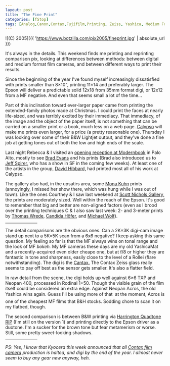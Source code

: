 ```yaml
---
layout: post
title: "The Fine Print"
categories: [fStop]
tags: [Analog,Canon,Contax,Fujifilm,Printing, Zeiss, Yashica, Medium Format, Exhibits]
---
```



![(C) 2005]({{ 'https://www.botzilla.com/pix2005/fineprint.jpg' | absolute_url }})


It's always in the details. This weekend finds me printing and reprinting comparison pix, looking at differences between methods: between digital and medium format film cameras, and between different ways to print their results.

Since the beginning of the year I've found myself increasingly dissatisfied with prints smaller than 8&#215;10", printing 11&#215;14 and preferably larger. The Epson will deliver a predictable solid 12x18 from 35mm format digi, or 12x12 from a MF negative. And even that seems small a lot of the time...

<!--more-->
Part of this inclination toward ever-larger paper came from printing the extended-family photos made at Christmas. I could print the faces at nearly life-sized, and was terribly excited by their immediacy. That immediacy, of the image and the object of the paper itself, is not something that can be carried on a smaller print or a book, much less on a web page. <a href="http://www.calypsoinc.com/">Calypso</a> will make me prints even larger, for a price (a pretty reasonable one). Thursday I was looking over some of their B&amp;W Lightjet output, and they've done a fine job at getting tones out of both the low and high ends of the scale.

Last night Rebecca & I visited an <a href="http://www.modernbook.com/2x20.htm">opening reception at Modernbook</a> in Palo Alto, mostly to see <a href="http://pages.sbcglobal.net/b-evans/show/">Brad Evans</a> and his prints (Brad also introduced us to <a href="http://www.spirer.com/">Jeff Spirer,</a> who has a show in SF in the coming few weeks). At least one of the artists in the group, <a href="http://www.davidhibbard.com/">David Hibbard,</a> had printed most all of his work at Calypso.

The gallery also had, in the upsatirs area, some <a href="http://monakuhn.com/">Mona Kuhn</a> prints (annoyingly, I missed her show there, which was hung while I was out of town). Like the ones Courtney &amp; I saw last weekend at <a href="http://www.scottnicholsgallery.com/">Scott Nichols Gallery,</a> the prints are moderately sized. Well within the reach of the Epson. It's good to remember that big and better are non-aligned factors (even as I brood over the printing techniques C &amp; I also saw last week: 2- and 3-meter prints by <a href="http://www.thomas-wrede.de/">Thomas Wrede</a>, <a href="http://www.jmcolberg.com/weblog/archives/000229.html">Candida H&ouml;fer</a>, and <a href="http://www.lensculture.com/mt_files/archives/000032.html">Michael Wolf</a>).

<hr width="20%" align="center">

The detail comparisons are the obvious ones. Can a 2K&#215;3K digi-cam image stand up next to a 5K&#215;5K scan from a 6x6 negative? I keep asking this same question. My feeling so far is that the MF always wins on tonal range and the look of MF <i>bokeh.</i> My MF cameras these days are my old YashicaMat and a recently-acquired even older cheapo one, but at f/8 or higher they are fantastic in tone and sharpness, easily close to the level of a Rollei (flare notwithstanding). The digi is the <a href="{{ site.baseurl }}{% post_url 2004-02-28-The-Cantax %}">Cantax.</a> The Contax Zeiss glass really seems to pay off best as the sensor gets smaller. It's also a flatter field.

In raw detail from the scene, the digi holds up well against 6&#215;6 TXP and Neopan 400, processed in Rodinal 1+50. Though the visible grain of the film itself could be considered an extra edge. Against Neopan Acros, the old Yashica wins again. Guess I'll be using more of that  &#151; at the moment, Acros is one of the cheapest MF films that B&amp;H stocks. Sodding chore to scan it on my flatbed, though.

The second comparison is between B&amp;W printing via <a href="http://harrington.com/QuadToneRIP.html">Harrington Quadtone RIP</a>  (I'm still on the version 1) and printing directly to the Epson driver as a duotone. I'm a sucker for the brown tone but fear metamerism or worse. Still, some pretty sweet-looking shadows.

<hr width="20%" align="center">

<i>PS: Yes, I know that Kyocera this week announced that all <a href="{{ site.baseurl }}{% post_url 2005-02-28-Fastest-Thumb-in-the-West %}">Contax film camera</a> production is halted, and digi by the end of the year. I almost never seem to buy any gear new anyway, heh.</i>
